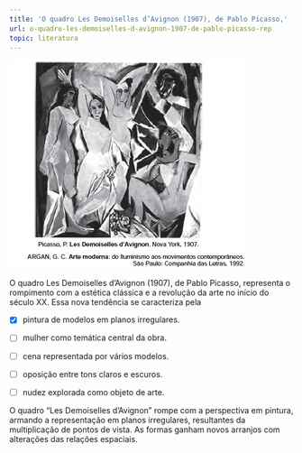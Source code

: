 ```yaml
---
title: 'O quadro Les Demoiselles d’Avignon (1907), de Pablo Picasso,'
url: o-quadro-les-demoiselles-d-avignon-1907-de-pablo-picasso-rep
topic: literatura
---
```



![](52e43928-89da-2124-4bcd-bdb6b2aeec90.png)

O quadro Les Demoiselles d’Avignon (1907), de Pablo Picasso, representa o rompimento com a estética clássica e a revolução da arte no início do século XX. Essa nova tendência se caracteriza pela



- [x] pintura de modelos em planos irregulares.
- [ ] mulher como temática central da obra.
- [ ] cena representada por vários modelos.
- [ ] oposição entre tons claros e escuros.
- [ ] nudez explorada como objeto de arte.


O quadro “Les Demoiselles d’Avignon” rompe com a perspectiva em pintura, armando a representação em planos irregulares, resultantes da multiplicação de pontos de vista. As formas ganham novos arranjos com alterações das relações espaciais.
